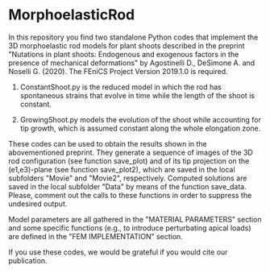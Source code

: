 # MorphoelasticRod

In this repository you find two standalone Python codes that implement the 3D morphoelastic rod models for plant shoots described in the preprint "Nutations in plant shoots: Endogenous and exogenous factors in the presence of mechanical deformations" by Agostinelli D., DeSimone A. and Noselli G. (2020). 
The FEniCS Project Version 2019.1.0 is required.

1. ConstantShoot.py is the reduced model in which the rod has spontaneous strains that evolve in time while the length of the shoot is constant. 

2. GrowingShoot.py models the evolution of the shoot while accounting for tip growth, which is assumed constant along the whole elongation zone.

These codes can be used to obtain the results shown in the abovementioned preprint. They generate a sequence of images of the 3D rod configuration (see function save_plot) and of its tip projection on the (e1,e3)-plane (see function save_plot2), which are saved in the local subfolders "Movie" and "Movie2", respectively. Computed solutions are saved in the local subfolder "Data" by means of the function save_data. Please, comment out the calls to these functions in order to suppress the undesired output.

Model parameters are all gathered in the "MATERIAL PARAMETERS" section and some specific functions (e.g., to introduce perturbating apical loads) are defined in the "FEM IMPLEMENTATION" section.

If you use these codes, we would be grateful if you would cite our publication.
